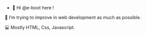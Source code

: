 - 🤖 Hi @e-boot here !


👀  I’m trying to improve in web development as much as possible.

💻 Mostly HTML, Css, Javascript.